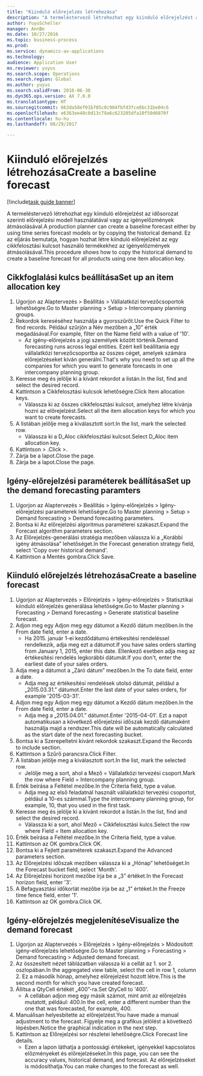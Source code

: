 ```yaml
--- 
title: "Kiinduló előrejelzés létrehozása"
description: "A termeléstervező létrehozhat egy kiinduló előrejelzést az idősorozat szerinti előrejelzési modell használatával vagy az igényelőzmények átmásolásával."
author: YuyuScheller
manager: AnnBe
ms.date: 10/27/2016
ms.topic: business-process
ms.prod: 
ms.service: dynamics-ax-applications
ms.technology: 
audience: Application User
ms.reviewer: yuyus
ms.search.scope: Operations
ms.search.region: Global
ms.author: yuyus
ms.search.validFrom: 2016-06-30
ms.dyn365.ops.version: AX 7.0.0
ms.translationtype: HT
ms.sourcegitcommit: 663da58ef01b705c0c984fbfd3fce8bc31be04c6
ms.openlocfilehash: e6363ee48c0d13c79a6c623205dfa10f50d6070f
ms.contentlocale: hu-hu
ms.lasthandoff: 08/29/2017

---
```

# <a name="create-a-baseline-forecast"></a><span data-ttu-id="262fb-103">Kiinduló előrejelzés létrehozása</span><span class="sxs-lookup"><span data-stu-id="262fb-103">Create a baseline forecast</span></span>

[!include[task guide banner](../../includes/task-guide-banner.md)]

<span data-ttu-id="262fb-104">A termeléstervező létrehozhat egy kiinduló előrejelzést az idősorozat szerinti előrejelzési modell használatával vagy az igényelőzmények átmásolásával.</span><span class="sxs-lookup"><span data-stu-id="262fb-104">A production planner can create a baseline forecast either by using time series forecast models or by copying the historical demand.</span></span> <span data-ttu-id="262fb-105">Ez az eljárás bemutatja, hogyan hozhat létre kiinduló előrejelzést az egy cikkfelosztási kulcsot használó termékekhez az igényelőzmények átmásolásával.</span><span class="sxs-lookup"><span data-stu-id="262fb-105">This procedure shows how to copy the historical demand to create a baseline forecast for all products using one item allocation key.</span></span> 


## <a name="set-up-an-item-allocation-key"></a><span data-ttu-id="262fb-106">Cikkfoglalási kulcs beállítása</span><span class="sxs-lookup"><span data-stu-id="262fb-106">Set up an item allocation key</span></span>
1. <span data-ttu-id="262fb-107">Ugorjon az Alaptervezés > Beállítás > Vállalatközi tervezőcsoportok lehetőségre.</span><span class="sxs-lookup"><span data-stu-id="262fb-107">Go to Master planning > Setup > Intercompany planning groups.</span></span>
2. <span data-ttu-id="262fb-108">Rekordok kereséséhez használja a gyorsszűrőt.</span><span class="sxs-lookup"><span data-stu-id="262fb-108">Use the Quick Filter to find records.</span></span> <span data-ttu-id="262fb-109">Például szűrjön a Név mezőben a „10” érték megadásával.</span><span class="sxs-lookup"><span data-stu-id="262fb-109">For example, filter on the Name field with a value of '10'.</span></span>
    * <span data-ttu-id="262fb-110">Az igény-előrejelzés a jogi személyek között történik.</span><span class="sxs-lookup"><span data-stu-id="262fb-110">Demand forecasting runs across legal entities.</span></span> <span data-ttu-id="262fb-111">Ezért kell beállítania egy vállalatközi tervezőcsoportba az összes céget, amelyek számára előrejelzéseket kíván generálni.</span><span class="sxs-lookup"><span data-stu-id="262fb-111">That's why you need to set up all the companies for which you want to generate forecasts in one intercompany planning group.</span></span>  
3. <span data-ttu-id="262fb-112">Keresse meg és jelölje ki a kívánt rekordot a listán.</span><span class="sxs-lookup"><span data-stu-id="262fb-112">In the list, find and select the desired record.</span></span>
4. <span data-ttu-id="262fb-113">Kattintson a Cikkfelosztási kulcsok lehetőségre.</span><span class="sxs-lookup"><span data-stu-id="262fb-113">Click Item allocation keys.</span></span>
    * <span data-ttu-id="262fb-114">Válassza ki az összes cikkfelosztási kulcsot, amelyhez létre kívánja hozni az előrejelzést.</span><span class="sxs-lookup"><span data-stu-id="262fb-114">Select all the item allocation keys for which you want to create forecasts.</span></span>  
5. <span data-ttu-id="262fb-115">A listában jelölje meg a kiválasztott sort.</span><span class="sxs-lookup"><span data-stu-id="262fb-115">In the list, mark the selected row.</span></span>
    * <span data-ttu-id="262fb-116">Válassza ki a D_Aloc cikkfelosztási kulcsot.</span><span class="sxs-lookup"><span data-stu-id="262fb-116">Select D_Aloc item allocation key.</span></span>  
6. <span data-ttu-id="262fb-117">Kattintson > .</span><span class="sxs-lookup"><span data-stu-id="262fb-117">Click >.</span></span>
7. <span data-ttu-id="262fb-118">Zárja be a lapot.</span><span class="sxs-lookup"><span data-stu-id="262fb-118">Close the page.</span></span>
8. <span data-ttu-id="262fb-119">Zárja be a lapot.</span><span class="sxs-lookup"><span data-stu-id="262fb-119">Close the page.</span></span>

## <a name="set-up-the-demand-forecasting-paramters"></a><span data-ttu-id="262fb-120">Igény-előrejelzési paraméterek beállítása</span><span class="sxs-lookup"><span data-stu-id="262fb-120">Set up the demand forecasting paramters</span></span>
1. <span data-ttu-id="262fb-121">Ugorjon az Alaptervezés > Beállítás > Igény-előrejelzés > Igény-előrejelzési paraméterek lehetőségre.</span><span class="sxs-lookup"><span data-stu-id="262fb-121">Go to Master planning > Setup > Demand forecasting > Demand forecasting parameters.</span></span>
2. <span data-ttu-id="262fb-122">Bontsa ki Az előrejelzési algoritmus paraméterei szakaszt.</span><span class="sxs-lookup"><span data-stu-id="262fb-122">Expand the Forecast algorithm parameters section.</span></span>
3. <span data-ttu-id="262fb-123">Az Előrejelzés-generálási stratégia mezőben válassza ki a „Korábbi igény átmásolása” lehetőséget.</span><span class="sxs-lookup"><span data-stu-id="262fb-123">In the Forecast generation strategy field, select 'Copy over historical demand'.</span></span>
4. <span data-ttu-id="262fb-124">Kattintson a Mentés gombra.</span><span class="sxs-lookup"><span data-stu-id="262fb-124">Click Save.</span></span>

## <a name="create-a-baseline-forecast"></a><span data-ttu-id="262fb-125">Kiinduló előrejelzés létrehozása</span><span class="sxs-lookup"><span data-stu-id="262fb-125">Create a baseline forecast</span></span>
1. <span data-ttu-id="262fb-126">Ugorjon az Alaptervezés > Előrejelzés > Igény-előrejelzés > Statisztikai kiinduló előrejelzés generálása lehetőségre.</span><span class="sxs-lookup"><span data-stu-id="262fb-126">Go to Master planning > Forecasting > Demand forecasting > Generate statistical baseline forecast.</span></span>
2. <span data-ttu-id="262fb-127">Adjon meg egy
Adjon meg egy dátumot a Kezdő dátum mezőben.</span><span class="sxs-lookup"><span data-stu-id="262fb-127">In the From date field, enter a date.</span></span>
    * <span data-ttu-id="262fb-128">Ha 2015. január 1-ei kezdődátumú értékesítési rendeléssel rendelkezik, adja meg ezt a dátumot.</span><span class="sxs-lookup"><span data-stu-id="262fb-128">If you have sales orders starting from January 1, 2015, enter this date.</span></span> <span data-ttu-id="262fb-129">Ellenkező esetben adja meg az értékesítési rendelés legkorábbi dátumát.</span><span class="sxs-lookup"><span data-stu-id="262fb-129">If you don't, enter the earliest date of your sales orders.</span></span>  
3. <span data-ttu-id="262fb-130">Adja meg a dátumot a „Záró dátum” mezőben.</span><span class="sxs-lookup"><span data-stu-id="262fb-130">In the To date field, enter a date.</span></span>
    * <span data-ttu-id="262fb-131">Adja meg az értékesítési rendelések utolsó dátumát, például a „2015.03.31.” dátumot.</span><span class="sxs-lookup"><span data-stu-id="262fb-131">Enter the last date of your sales orders, for example '2015-03-31'.</span></span>  
4. <span data-ttu-id="262fb-132">Adjon meg egy
Adjon meg egy dátumot a Kezdő dátum mezőben.</span><span class="sxs-lookup"><span data-stu-id="262fb-132">In the From date field, enter a date.</span></span>
    * <span data-ttu-id="262fb-133">Adja meg a „2015.04.01.” dátumot.</span><span class="sxs-lookup"><span data-stu-id="262fb-133">Enter '2015-04-01'.</span></span> <span data-ttu-id="262fb-134">Ezt a napot automatikusan a következő előrejelzési időszak kezdő dátumaként használja majd a rendszer.</span><span class="sxs-lookup"><span data-stu-id="262fb-134">This date will be automatically calculated as the start date of the next forecasting bucket.</span></span>  
5. <span data-ttu-id="262fb-135">Bontsa ki a Szerepeltetni kívánt rekordok szakaszt.</span><span class="sxs-lookup"><span data-stu-id="262fb-135">Expand the Records to include section.</span></span>
6. <span data-ttu-id="262fb-136">Kattintson a Szűrő parancsra.</span><span class="sxs-lookup"><span data-stu-id="262fb-136">Click Filter.</span></span>
7. <span data-ttu-id="262fb-137">A listában jelölje meg a kiválasztott sort.</span><span class="sxs-lookup"><span data-stu-id="262fb-137">In the list, mark the selected row.</span></span>
    * <span data-ttu-id="262fb-138">Jelölje meg a sort, ahol a Mező = Vállalatközi tervezési csoport.</span><span class="sxs-lookup"><span data-stu-id="262fb-138">Mark the row where Field = Intercompany planning group.</span></span>  
8. <span data-ttu-id="262fb-139">Érték beírása a Feltétel mezőbe.</span><span class="sxs-lookup"><span data-stu-id="262fb-139">In the Criteria field, type a value.</span></span>
    * <span data-ttu-id="262fb-140">Adja meg az első feladatnál használt vállalatközi tervezési csoportot, például a 10-es számmal.</span><span class="sxs-lookup"><span data-stu-id="262fb-140">Type the intercompany planning group, for example, 10, that you used in the first task.</span></span>  
9. <span data-ttu-id="262fb-141">Keresse meg és jelölje ki a kívánt rekordot a listán.</span><span class="sxs-lookup"><span data-stu-id="262fb-141">In the list, find and select the desired record.</span></span>
    * <span data-ttu-id="262fb-142">Válassza ki a sort, ahol Mező = Cikkfelosztási kulcs.</span><span class="sxs-lookup"><span data-stu-id="262fb-142">Select the row where Field = Item allocation key.</span></span>  
10. <span data-ttu-id="262fb-143">Érték beírása a Feltétel mezőbe.</span><span class="sxs-lookup"><span data-stu-id="262fb-143">In the Criteria field, type a value.</span></span>
11. <span data-ttu-id="262fb-144">Kattintson az OK gombra.</span><span class="sxs-lookup"><span data-stu-id="262fb-144">Click OK.</span></span>
12. <span data-ttu-id="262fb-145">Bontsa ki a Fejlett paraméterek szakaszt.</span><span class="sxs-lookup"><span data-stu-id="262fb-145">Expand the Advanced parameters section.</span></span>
13. <span data-ttu-id="262fb-146">Az Előrejelzési időszak mezőben válassza ki a „Hónap” lehetőséget.</span><span class="sxs-lookup"><span data-stu-id="262fb-146">In the Forecast bucket field, select 'Month'.</span></span>
14. <span data-ttu-id="262fb-147">Az Előrejelzési horizont mezőbe írja be a „3” értéket.</span><span class="sxs-lookup"><span data-stu-id="262fb-147">In the Forecast horizon field, enter '3'.</span></span>
15. <span data-ttu-id="262fb-148">A Befagyasztási időkorlát mezőbe írja be az „1” értéket.</span><span class="sxs-lookup"><span data-stu-id="262fb-148">In the Freeze time fence field, enter '1'.</span></span>
16. <span data-ttu-id="262fb-149">Kattintson az OK gombra.</span><span class="sxs-lookup"><span data-stu-id="262fb-149">Click OK.</span></span>

## <a name="visualize-the-demand-forecast"></a><span data-ttu-id="262fb-150">Igény-előrejelzés megjelenítése</span><span class="sxs-lookup"><span data-stu-id="262fb-150">Visualize the demand forecast</span></span>
1. <span data-ttu-id="262fb-151">Ugorjon az Alaptervezés > Előrejelzés > Igény-előrejelzés > Módosított igény-előrejelzés lehetőségre.</span><span class="sxs-lookup"><span data-stu-id="262fb-151">Go to Master planning > Forecasting > Demand forecasting > Adjusted demand forecast.</span></span>
2. <span data-ttu-id="262fb-152">Az összesített nézet táblázatban válassza ki a cellát az 1. sor 2. oszlopában.</span><span class="sxs-lookup"><span data-stu-id="262fb-152">In the aggregated view table, select the cell in row 1, column 2.</span></span> <span data-ttu-id="262fb-153">Ez a második hónap, amelyhez előrejelzést hozott létre.</span><span class="sxs-lookup"><span data-stu-id="262fb-153">This is the second month for which you have created forecast.</span></span>
3. <span data-ttu-id="262fb-154">Állítsa a QtyCell értékét „400”-ra.</span><span class="sxs-lookup"><span data-stu-id="262fb-154">Set QtyCell to '400'.</span></span>
    * <span data-ttu-id="262fb-155">A cellában adjon meg egy másik számot, mint amit az előrejelzés mutatott, például: 400.</span><span class="sxs-lookup"><span data-stu-id="262fb-155">In the cell, enter a different number than the one that was forecasted, for example, 400.</span></span>  
4. <span data-ttu-id="262fb-156">Manuálisan helyesbítette az előrejelzést.</span><span class="sxs-lookup"><span data-stu-id="262fb-156">You have made a manual adjustment to the forecast.</span></span> <span data-ttu-id="262fb-157">Figyelje meg a grafikus jelölést a következő lépésben.</span><span class="sxs-lookup"><span data-stu-id="262fb-157">Notice the graphical indication in the next step.</span></span>
5. <span data-ttu-id="262fb-158">Kattintson az Előrejelzési sor részletei lehetőségre.</span><span class="sxs-lookup"><span data-stu-id="262fb-158">Click Forecast line details.</span></span>
    * <span data-ttu-id="262fb-159">Ezen a lapon láthatja a pontossági értékeket, igényekkel kapcsolatos előzményeket és előrejelzéseket.</span><span class="sxs-lookup"><span data-stu-id="262fb-159">In this page, you can see the accuracy values, historical demand, and forecast.</span></span> <span data-ttu-id="262fb-160">Az előrejelzéseket is módosíthatja.</span><span class="sxs-lookup"><span data-stu-id="262fb-160">You can make changes to the forecast as well.</span></span>  



